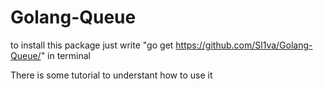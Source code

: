 # Golang-Queue

to install this package just write "go get https://github.com/Sl1va/Golang-Queue/" in terminal

There is some tutorial to understant how to use it
